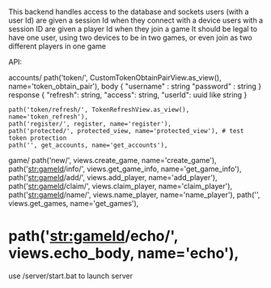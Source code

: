 This backend handles access to the database and sockets
users (with a user Id) are given a session Id when they connect with a device
users with a session ID are given a player Id when they join a game
It should be legal to have one user, using two devices to be in two games, 
or even join as two different players in one game

API:

accounts/
    path('token/', CustomTokenObtainPairView.as_view(), name='token_obtain_pair'),
body
{
  "username" : string
  "password" : string
}
response
{
    "refresh": string,
    "access": string,
    "userId": uuid like string
}




    path('token/refresh/', TokenRefreshView.as_view(), name='token_refresh'),
    path('register/', register, name='register'),
    path('protected/', protected_view, name='protected_view'), # test token protection
    path('', get_accounts, name='get_accounts'),

game/
    path('new/', views.create_game, name='create_game'),
    path('<str:gameId>/info/', views.get_game_info, name='get_game_info'),
    path('<str:gameId>/add/', views.add_player, name='add_player'),
    path('<str:gameId>/claim/', views.claim_player, name='claim_player'),
    path('<str:gameId>/name/', views.name_player, name='name_player'),
    path('', views.get_games, name='get_games'),
#    path('<str:gameId>/echo/', views.echo_body, name='echo'),

use /server/start.bat to launch server